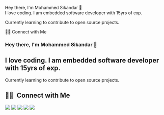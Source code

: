 Hey there, I'm Mohammed Sikandar 👋 </br>
I love coding. I am embedded software developer with 15yrs of exp.

Currently learning to contribute to open source projects.

🤝🏻  Connect with Me

### Hey there, I'm Mohammed Sikandar 👋

## I love coding. I am embedded software developer with 15yrs of exp.

Currently learning to contribute to open source projects.

## 🤝🏻 &nbsp;Connect with Me
<a href="https://www.linkedin.com/in/sikku/"><img src="https://img.shields.io/badge/-Sikku-0077B5?style=flat&logo=Linkedin&logoColor=white"/></a>
<a href="mailto:sikandar.udupi@gmail.com"><img src="https://img.shields.io/badge/-sikandar.udupi@gmail.com-D14836?style=flat&logo=Gmail&logoColor=white"/></a>
<a href="https://www.instagram.com/mosikud/"><img src="https://img.shields.io/badge/-Mosikud-E4405F?style=flat&logo=Instagram&logoColor=white"/></a>
<a href="https://leetcode.com/mosikud/"><img src="https://img.shields.io/badge/-Sikku-00000?style=flat&logo=Leetcode&logoColor=yellow"/></a>
<a href="https://www.facebook.com/sikkus"><img src="https://img.shields.io/badge/-Sikkus-1877F2?style=flat&logo=Facebook&logoColor=white"/></a>
</p>
